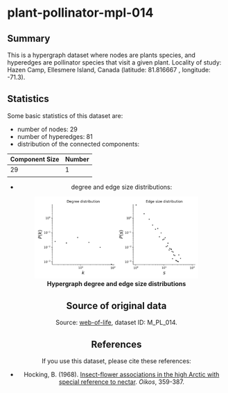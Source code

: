 # plant-pollinator-mpl-014

## Summary

This is a hypergraph dataset where nodes are plants species, and hyperedges are pollinator species that visit a given plant. 
Locality of study: Hazen Camp, Ellesmere Island, Canada (latitude: 81.816667 , longitude: -71.3).

## Statistics
Some basic statistics of this dataset are:
* number of nodes: 29
* number of hyperedges: 81
* distribution of the connected components:
<center>

| Component Size  | Number |
| ----- | ---- |
| 29 | 1 |
|||

* degree and edge size distributions:
<center>
<img src="stats.png" alt="hypergraph statistics" style="width:75%">
</center>
<figcaption align = "center"><b>Hypergraph degree and edge size distributions</b></figcaption>

## Source of original data
Source: [web-of-life](https://www.web-of-life.es/), dataset ID: M_PL_014.

## References
If you use this dataset, please cite these references:
* Hocking, B. (1968). [Insect-flower associations in the high Arctic with special reference to nectar](https://doi.org/10.2307/3565022). *Oikos*, 359-387.

